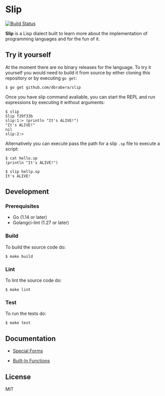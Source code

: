 # Slip

[![Build Status](https://travis-ci.org/dbrabera/slip.svg?branch=master)](https://travis-ci.org/dbrabera/slip)

**Slip** is a Lisp dialect built to learn more about the implementation of programming languages and for the fun of it.

## Try it yourself

At the moment there are no binary releases for the language. To try it yourself you would need to build it from source by either cloning this repository or by executing `go get`:

```
$ go get github.com/dbrabera/slip
```

Once you have slip command avaliable, you can start the REPL and run expressions by executing it without arguments:

```
$ slip
Slip f29f33b
slip:1:> (println "It's ALIVE!")
"It's ALIVE!"
nil
slip:2:>
```

Alternatively you can execute pass the path for a slip `.sp` file to execute a script:

```
$ cat hello.sp
(println "It's ALIVE!")
```

```
$ slip hellp.sp
It's ALIVE!
```

## Development

### Prerequisites

- Go (1.14 or later)
- Golangci-lint (1.27 or later)

### Build

To build the source code do:

```
$ make build
```

### Lint

To lint the source code do:

```
$ make lint
```

### Test

To run the tests do:

```
$ make test
```

## Documentation

- [Special Forms](./docs/forms.md)

- [Built-In Functions](./docs/builtin.md)

## License

MIT
